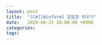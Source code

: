 ```yaml
---
layout: post
title:  "[C#][Winform] 알림창 띄우기"
date:   2020-08-22 20:00:00 +0900
categories: 
tags: 
---
```

